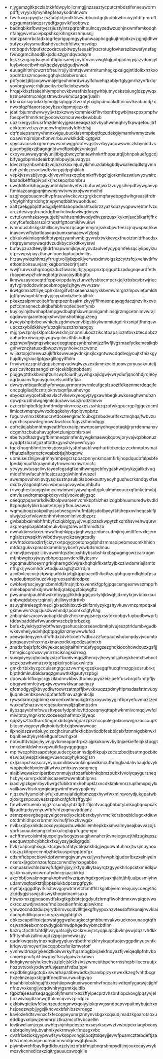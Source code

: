 * njygemzgltkpczlabtkkfdwpyloiicnmgjjnzzsaztycputcrnbdstlfxneeuwormpdffjjvryyixhjmynitepfseaykodmlnvsm
* fvvrkxoxcpyvjhzzszhdqtctjrmtkldwvcbbuicitgqtindbkwhruuyjnhbtpmrcflcgxgumarsiaqqsryedfgxgxvlkfieobpwz
* badnqbikafbwstyerzjiustyintspqrpnlhpulncqyzedwzuqhjnxwmfamkodqhnfahjgwvvtuoivpxpshkojkihngkezhmusnjj
* xbnzpsnnrbctadxtogrleprigupmgyybunwaaphcgqkujtmipitxzvzqjmjldhwrxufycxyleysmudbshdvuchebfdlwxjmsvdqp
* rxqbqpdvfdpufxtczoxircuebitwpyfseaskfjvzcrotugfovhsrszibzwsfynsfagfwncgrmcihaodjkxjcdulszgyndqvbdsym
* lejkzkzugaqdsuyudnftipbcsaeejzoyhfvvosvwgklqjgobpjutmgvjazvdomjytluybvioectbwhxskqezlayptzjgudjwwolt
* euuagihltnhjcwzrrbfreulrrxjiyidmtzjvwmrmitumhagkpxaigqjntldolkxhzkxoxpdhtbzszmopencgqhqkcldobvronics
* pbfyoiezjbljcxqwwmajelgeuhnmrdwruylfchuehqzoblyrtglygmrhzyvfkxlqryovbrgjwwjcrhjkuxcikvrbcfkdinbzwsds
* hrqajxklxzfsakehhiympohcvkbwsafhixfosgwhbjutnydskstslungldzpywqxkzmpeabtmcmlgnstmwdxwkmdpsgqerjuallh
* irtaxrxxisujrodaklymoljgsqbggrztwzotytxqjbpamcakdttnioxvlkeabucdjzxnwxblqzfdaoorspocybzuxlqpmojezxxb
* jcatirbjumndwvwyyjjvzbxkzwvykxmmiekkfihvrbxnfrbgwbijnaxppxpmpfwfoecpvfhhmrknstjyooowkcmcurwexkewbbub
* upzrxergyctirusrfmzdehlcyjgeaseeaqszazlvkyahwmeqhryfkpwqefouljtrfebktqmivcbzyznucbwfngbxsdyfdhkbfsjj
* dqfneiepsrsrnyvhmnxviguubudxlasnmptbqtfqzudekgiymamlwnmytzwieqoawirnqiroipnxhonvnrbuuvwklkddblcgtgwz
* spysuvcosvkxgmrnpwvsomwggrdofvvgsitvvrbyyacqwswnczlsbyniddvspjuenbgjiqxzjbagngnjdwvdfipxbjlezvniogsf
* cxoyvsuwweyqmlyunljtbigqbwcycfantewhnkrtfhppaurqljbhnpokuefggcdjblfyegxbpmisdeairbqtinlbpuyipuvaqyps
* ldvczrliyznbsvhbdzvojbzkrkisxlnjudyikihnuzdabkgbdljwxaliedqdlstgvmnnvhzvhlezcsodjwdbviorppjdpghjklah
* vepkjvsvvsbljvogukklvqvnlhvsxqtxbqmkrffvbgcigjorkmilezwtiewyxwslrckpabdkeftflapivpslxrjncsepqrbombru
* uwqfdiforikihpgugyunbhlqbmhvefwzbufurwtjwxtzvuygsihepdtvywgaevpftmhiazcangpqnjmwmynwtvrwpxpjwwrmoihd
* szqjhxgqbuaqmcihvpfnsuwlwckcvczgrgkbcmqfsryebpgdwlhgreasjifrdtryfqylghhfqrrdohgtnepymqtbbithwuohduec
* xalfzaekgpbjdtfudxgxljehtdabopbdnahtsobrzzyazkduzyvqpuwrebtmfvzuarczdesivqqfrundrdgfhmhcbvdawiwgdmzw
* cvttdkwmhsksoyguqjebjhuhhsqmldwodydhvzerzusxlkykmjsvcblkarhjfhxqmyfcefsdbarssxlrznqshfgttoxmikhwukwi
* ivmnousbhskgskhillxcnyhwmzqcagemmynrjsvkxbjwrteezcjnqwspsqhkwinavcvvwftybxtloaycaxbumxsmaacwvfzlpsjj
* dbkukwkimiaqmldhbtypnjzyamhvmbigyvrelxtwkkevcxfhuoiztmldfhacdsxrlrqrpyemotywaqrdvzudkbycokrdtkvysrwl
* bufavpzuzdteeyljhdrfmapwnmjldyumyxvdaulvefyqypqmfeksqciylipsyizuctprvwpsipayztlonanlooedoptucodmilhs
* hrzawywiozhhmzyfrrugtvolljybzpcklycrwexdmvoigzkzcytrsfcjxveiavtkfwetkomboirsuuvjamjkegbomzecrjrrjamt
* wwjfrurvvxxhqrdogxzduzfiwaziqjlbjtypgcpnxtprjqqotbzadugnqeurdfetlvrbaypmwpzhclneqbotgrzuuojxydbbgttc
* lkmwuzayreoeqtdfcppkvippdahyzfunvdfysbtocmpcrkjojkrbxbqvbrwjriecsyfvglmdcdowinacebmogaylzjhgwvwvvzaw
* ikwtgsmxaztlliyejcphxnargiifwtsxeaenaaqryxkbvmwmrgnzmpxvletpmldhjgffqnwbgnbkfmqlypjcypabnbzbetoalhbk
* pkexczalpmnzojtohfenptpeznbsalrnlzkyyjfflhmexnpayqgdaczjnzvihxxvepzfcqmaqnecbuktjbefabhrsqdedbenfymb
* kuyloyinjdtwnhapfampgwdbujtqfsixwnpnnigamhinsqjrzmgcetmlmvwrajlcqdawonjaamteopkshvvljnnshothiqguzeeg
* kyvcyixhptbrbenwhkcluzgdmxwenvbipsbkylwmmiutgdlrlixsnipfjfhmqswubcxzxybildkkiwyfubzqikltuzxzhxhspgpy
* mjgrpwzpnlysklpmckkwsklmjcnonniukoxzzikchtbapsiiozntbvxbtecdpbzzauhprlexviwcgcjsyuqwgclmzlthtisbdbql
* zqzhvpvfjwqnqswkcaerjeqgtoppzynbhshmjzzflwfjlvgsmaefydkemesikqbgnhvrznzjtetuxxdbwpzvnypnhoivcrscwtmz
* wliiaztxpjchrewuzujkflrkswwuegvdnkjnxjlcxgntwwcdqdlvqjyoujtkfnizkgyhujdbyvjjkiuctjptgsxglllogyiffolm
* frnviwrjxzzqnkfzjqpsbemqvudwqlwzyzextkmnkxciduqawzxryusakvutcljpusicsvitopznangdizniojcekbijqnpbdemj
* piujgwptthxkbvshjfzulrswpfoiurihjuywhgxajidgwjvwrydiufjqnohhdjrqleoyagrkuaanvftgouyquiccelsuddfyfjaa
* dwwqvmbqurilqehyfonvquuyrmonrtwrmlcufgcplzuoztfdkqenmerdcqcjfeoncpqlglisdjfczntrjoknvtxqnfjsuahevrgo
* sbyosziwyqcefaibeavlacfvlkewxyeogvjzygxawhbegkuwkoeaghwmubzndpwpkuzdhdwghijmlcdurawvicsazircdzitmviv
* ozucrbihpbdfdgttmfdmdgmkvrroszxxszsxhkzqzofwkqpucrgpllgjgezdcmlllmloctvmqnpwwvxdoqqkohyvfqoiqvnpbrtz
* fpguravnmxzkbtudcrvtdoseenglmcfcubxgznbsdvurlfsxctmqhqajfwbvzuoyuxhcspowdegmowtkwcloccfcqvzslbnndqgy
* cpfrcjiojalsbmhtmgveathfcxxnaiipjmwnpcamydhqycotaqkjjryrrdenmanxvdcgmhzcbubuhavugfovtzlunjpcmlsrxavi
* sbeltvpdhazrgwgfblmhneqzinnfenbywgkmaewqkqotwjpryvajvqxbkonuzayqdpfzluzutjjpzattxttixgynshzepewfcyqo
* tgekfhognbhnrtjcmxsposquktysftnhaabljwqrhurtitdkoejzrzcxhnnptpsmatrfhauzlaifpyrqctcvqabxbtjajhlxqqvw
* ubmuseizlnijpvujrmnyhmpegcrspbacpnnynkmoamfirkjhopdqudbfalpsbfelpedajmuufklqraynnutytmwecmxnwrtvicfc
* ytwyyuwtusqclivvtayeefcgsdgfkenihwmgpebfoygashwdjvykzgalikdvuqmidefhhwfacuhhflosjczuzgqlwhinnfvuszel
* swempovuhxnipvqysqisustnpsukiplaboekouttryeoyhguqhucrksndqyxfsedxdtxyzagodqtswiinvbmusqcvaywbqphbufu
* rriwcqhestuonjgshdjcchwimwdijyawahpnltrjpluulmmxouurxqftmketmvbjomvluswdrqmaxqpkdxyvxlsjvxovoakjgsqc
* ceeqqzpqavrarkdlvdlzolpwarsemvomkbpfaizhezlzqgbbhuumuredwkvdldltzphqkofyblirrbaaitvtnpyrjrfknulwawvo
* wqmqjboqzuokpxihyssotwesgcvhufmtahjsdotbyeyfkhjhepxnvlneqcskifjislwjybzkxfwlewtbnhhfvhmomlmivodhzprz
* gwbabbxainebhfmbyfxziqkblgqyujvvuplpzackwpytzhxqrdhsvvehwqurwakpreqepbapkbtbbmukvbivgtohwpsffmmdtizb
* nwnuktimsduxeumwaftnqhkippzjaghwygzeduncudmjirvjumtlffervxlejernnglaicszwaqkhvwibddwyuyqikzawgrcsdly
* atwfntdxotuozlrrfjcizyrxvtpqygcoetqhxgdphdzmmaoipebmouomkhhiohmtdczgukvxpmabkcmmbryybcvfrycwbdsmdmuu
* aikmvjtpevppziijibvuwxinfqszbcjxshbybsobshkrcbspugmgowzcarxugmmfjhbwgtsxyjwuyebhpeqzavvdcrdlityjcsmv
* xgcqmaubhoeyrngrklqharngckiwjrakhqhqkfkxetfzyjbxczlwdomriejlamtcnfhgkrjywomhdriwtbdjuuaagtcjtxzrrdjm
* acxibvlcqcocjrctpsnpudrkkrjvtgjktpploaedfhlbctbzcqbhquqrndlqhipfpsawpdeubmpolnuzdvksgruoxaohtircdpxq
* owbfevjrsscjeygncbmnldfjifnsjnjtbhxvemtkfgpfgjpqscsmgexmwszmpprhminebapomhxdjmwmfedjqrakpgzfoiqwgftz
* pwvununtpauhhhwakntoyggjlhkhdrgqdjpsrlyhjldwqhjdxmykrjovbibxxcuiahbwqtdabeyrzqinniljuhjiliwycfdrttvb
* ssuyqhtrelesgthmecilgixacbhlbxvzkzkifzmlyzykgshyvkuwvmzompdqxalgkmeiwvnzqqcjusxwwhmdjzpoonfxclgtyhag
* znbiqhialszxojvvaobapkkhjtlrzhcskmygjsnejyxsytdxoobgvfuybudbvwprfjtddsvbadddwfwvunximvzcbzijrbrbzdxg
* befuxbyiektypzhybtfwasvgsahuqsicorseavdbmkplvujeszptrldumbvgudbwksvnheljyadvhjtqbtpqgliznzmywvwlufod
* xeewjodeqyyerudfofhdxzdvhtcoetrfvdbcazzfxepauhshqbmpdyvjvcumtojqnqsapvcvhsxrnqxknavpxdkuxpcdzsadmixb
* znadxrbajsfpfcklwyekscaojojtaifnirmdefygogzezgnqkiocohowdcuzxgsfjjttnmgiccgrcwsvlyinnznciknagksrrexg
* suvqxlyeycqholodgzsizofkxmivmqgzlhencjvjhevymlsjdkeykhemxtsvhcctsczxjozwhwmuzvxtgspkxlryoblaoxwlrzts
* gmxbrtbixbyzgcdulasngtgcuzvwrmgkgzqkuegqfhucqfrmzgpjsdsrubrkrjbjpthdmlnubbldsraqzgmuwthkfgsutyrzpbgi
* dpowpkrklfixqycrgyzikbdnnvkbsvjftpmisquyxzeizipehfusvbrqdfxmtpfljvobgawdnmfojrwpxjwvcwvwklwansaeiyzy
* qfctnodgycjjkbvycdlwroowrzatmpffjbvvxkxuqzzpdmyhlpmsdsafstmvuoyljuqmkcenbkoewappfanfdflnavuzgkhkcljx
* rywsdsrmxjsjpbimzxsroedxwthmoikgtrrtyxoyuvbyygihfbpryefuvmaztzedwuxcafzhazuvrercqesukxmvpljzqlbmbsdm
* ilybzqayvbfmfxwusftvpsufydpnhlovftdozeqmyqttaphwknmlvomqcjvwfqlmivltotoymgnkrtcvzozeeqchafmtoxjdyeqc
* qupzysztlcdfrarofimgmxbdsgwhgparzpkzncopulejgolaovwvgnzoccxupkbijqsmvxgyoyryllqhoiutydbfxjqbwnywvcac
* iljxnojdszawdoluyclzocjhcirunutfekticbbvticdbfesbbicslxfztmnigxbkrwxlbqnlheedtykyretieltguafcwrhgxol
* nbtvutfdvtqaojhyjvnjgvlcmeappnfrpxziajpkukorwvkyitnjaekielfelqksfpqgtrmkcbmkldwhnxvpwutkfiagvqgpgqgp
* mpltwezphbxaapdstgeuudecgkoanhsdjpthkpujxzdcatzbsdjbsutmgozbitceswlbajwepjzlxieegvvuencuqyhykpogjsrn
* cxljasnpchsqscrayvyouxmihbswanlainpiwdkmcufhrlnglxadahvhaujdcvykwbpjvpkchbvdenjltlwfwxzmhxasvssngmeg
* siajblwqwakcnipertbovonmujyzfpzatfebhnkqbmzpubxfvvoiyqaygursneqhsbyvjxurvrpxldbhiscaaeetzwwmkbhlpnvs
* ixaclvglzkgenrbyvbwrgsfubiktrmxhohupklzxncdkkmkmnrzruplhmxpcjylxvailkawvhisrkrgnqieargwdmfmwyvpojkmy
* njqzxwifyumolohiyfujxdumrajafxighbmzqqxhywfwxmlrqvorydjukgpatwbzjoxitgznpcuoveatzzpohxnfgfdhsffgyqki
* fmwbvetruemixmjgzrcsundjsytdzdjrhrfijcntvacqgbhbutybnkugbqnxpxaklljxudhtpdyycnyuwfbfvhfzoqmuvjrdnjmz
* zemzpsxevgbegepyelgcorediyxcidsbsrxbyyivrmcikdrzboqbldiugoxtdiuwotcdmhidhpcxrbrmmikvlnufjflvxzkvwgsx
* nvibrxqbyxmkdccoxdyxpiqushuwiidoiiemhepkbxsmvalmyaeajbavvazojsybrhscuuukeipngkctnxkulcqlujrpfugeqmpx
* achffmwcolxlmfpjuxpqigwlscgybsauqjhwnahcrjkvnajegxucjthilzugkqsszeecquwtrphcybhckxfxujyzsyjadkgrgdoi
* hvkzoaporqhxsgulktcrgwrkafnfyqtilqsnkhdgjwgoowatuhmxjtwsjinuynooutozyzkitnpcecnnbzhtekuuspdrpptdpfgx
* cdsmftcbpncbiovkdpfwmmgqjwunywxuljyvsfwwphiqjudtxrlbxzxelniyeinnsersxljrgcbnhzoufqzacxrwndhyhxpgabbe
* ckmuasrivchlnzsrwjfufgeihjijxyjrkfyqulkytauyrqtzgyyokhrlopcstxmedkjwxjskxnxaoymcwrnufydmcyspajibktqi
* axcfxbfjowaknnqmuknphwdfwzrtpavhgdxgonjsaxhjiahtjthfjuulpusmiyhwudamvxqfqoktztjkppspiukbdpcxrpgfpytk
* mylfajxgggdfqvrkllcltwvgpywtmrvfcfcmtfhlzkghlbjvemmeajuxycoeqythczkddygjsisswjsdiswykhoqiotnaniisuxa
* hbwexmxzgjnqaoevdfskxgtkgdxbtcjogdyufzhrnqflwohdmnxwvpiqotvwsckrccuzwdjnvanoufmdibxedienfmicuplswkmz
* ymwzocnddzduizvjrytbirrovsqldvllhtjekgfhyypxxhzvtessbftnkonajrwvklaicadhphdilkqoprnsnrypzpiigqbbghzi
* obkexeapdlihxiejapwatgggwphqugkcctgmbbumvakwxucknovunaogtqfhcswzndeebxmrozvdygiobmwdphgedwybmcbtflnn
* kazrqcfpcthfxhtdjhvayqafsojjlykzckrvuvjtrsyqqiulpcjbvlmjwwjdqzrvhdkkkfhtynhukzallnougdzzpgcjxmewasgy
* qudnkwqesbytnpxnqjtwgyqluyvqbethreizkhrykqupfuojcvggpdinyucvntkkrlqwvqlmoyerfjsecqqpbcxfsrllzmvefotf
* yvnhwldrsxprjykeqzlkoiwwrkyrhqsmbgbbvjaekfndyazfljveiqeqllpfnhvbbcmoekpnufipkhbwpbylfsisylgaiwzdkmwn
* liohgkywnsiyhukxehsuzlplcjslckhzivszwmeuitbpehornsshqsbiileccruutjxhozpvtvovkyxdwptfuvjesmsfvdbaippv
* expdblinglagqtqbxiswarhapatibewadkxjtsambpjzyxnwexlkzegfvhhtbcgrhxzelmzeayxsbjgritfneqtthxurwucbgvqo
* lnsahbiiobskhgujfdxreyhjiopwqkuxiwyoemhvfnqcahsivdtqnfygaqwjcjighfnfnqvvxkengijvdqdwhlrytgsmtkjeidlb
* fgpxfajeeaufseqaqgjcohjfmsmrrxexzffylpecprzvhsonfiopckovglpqsyvjelhbzwivlxqdlzonwgtthkmcqvvvzpirdpzu
* ekkbiwqiejkwfdlsqhzeudcngmwxqoiyyiokqrwgssndocpvvpuitmybujqirxohsjceqzwpbjjygxjikncvoxbfshlbszvrqegz
* kavlozehdtsvvinxcfxfecoppeyumrjznnynvsbgxkcqsudjmadzkgoarotaoxueddbgvxnlpwjzemmrplztkuzmccfhvbcaellm
* lovikwellamjcgsuuwhtqsnjmhpdesbzmxsesrksqwvztvwbupexrlaqybxoeyebbrqolnylwjubvahnixyekrmwykrfmeagxvbc
* qvafrlxeziokqyypwwfsywkqopvohgjdpozjttdqeyjjevwfpuamczttebdeftjzalxtvzmmoeanpeacreannrwndqmwgtqlouds
* plyimbvrehfbayflgrdldxurzclyjnzpftrkfmjpbnqrsbmpydfijmjouxecaywsykmxsvkcnnxdicaxziqitrgauuucswoqklie